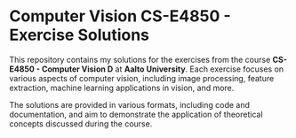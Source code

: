 # Computer Vision CS-E4850 - Exercise Solutions

This repository contains my solutions for the exercises from the course **CS-E4850 - Computer Vision D** at **Aalto University**. Each exercise focuses on various aspects of computer vision, including image processing, feature extraction, machine learning applications in vision, and more.

The solutions are provided in various formats, including code and documentation, and aim to demonstrate the application of theoretical concepts discussed during the course.

